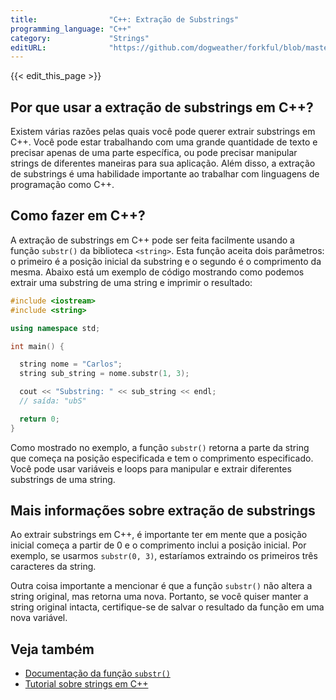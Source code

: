 ```yaml
---
title:                "C++: Extração de Substrings"
programming_language: "C++"
category:             "Strings"
editURL:              "https://github.com/dogweather/forkful/blob/master/content/pt/cpp/extracting-substrings.md"
---
```


{{< edit_this_page >}}

## Por que usar a extração de substrings em C++?

Existem várias razões pelas quais você pode querer extrair substrings em C++. Você pode estar trabalhando com uma grande quantidade de texto e precisar apenas de uma parte específica, ou pode precisar manipular strings de diferentes maneiras para sua aplicação. Além disso, a extração de substrings é uma habilidade importante ao trabalhar com linguagens de programação como C++.

## Como fazer em C++?

A extração de substrings em C++ pode ser feita facilmente usando a função `substr()` da biblioteca `<string>`. Esta função aceita dois parâmetros: o primeiro é a posição inicial da substring e o segundo é o comprimento da mesma. Abaixo está um exemplo de código mostrando como podemos extrair uma substring de uma string e imprimir o resultado:

```C++
#include <iostream>
#include <string>

using namespace std;

int main() {

  string nome = "Carlos";
  string sub_string = nome.substr(1, 3);

  cout << "Substring: " << sub_string << endl;
  // saída: "ubS"

  return 0;
}
```

Como mostrado no exemplo, a função `substr()` retorna a parte da string que começa na posição especificada e tem o comprimento especificado. Você pode usar variáveis e loops para manipular e extrair diferentes substrings de uma string.

## Mais informações sobre extração de substrings

Ao extrair substrings em C++, é importante ter em mente que a posição inicial começa a partir de 0 e o comprimento inclui a posição inicial. Por exemplo, se usarmos `substr(0, 3)`, estaríamos extraindo os primeiros três caracteres da string.

Outra coisa importante a mencionar é que a função `substr()` não altera a string original, mas retorna uma nova. Portanto, se você quiser manter a string original intacta, certifique-se de salvar o resultado da função em uma nova variável.

## Veja também
- [Documentação da função `substr()`](https://www.cplusplus.com/reference/string/string/substr/)
- [Tutorial sobre strings em C++](https://www.geeksforgeeks.org/c-string-classes-and-their-applications/)